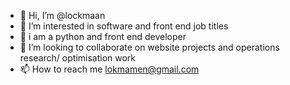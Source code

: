 - 👋 Hi, I’m @lockmaan
- 👀 I’m interested in software and front end job titles
- 🌱 i am a python and front end developer
- 💞️ I’m looking to collaborate on website projects and operations research/ optimisation work
- 📫 How to reach me lokmamen@gmail.com

<!---
lockmaan/lockmaan is a ✨ special ✨ repository because its `README.md` (this file) appears on your GitHub profile.
You can click the Preview link to take a look at your changes.
--->
